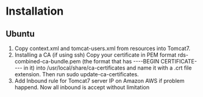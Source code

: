 <h1> Installation </h1>

<h2>Ubuntu</h2>
<ol>
<li>Сopy context.xml and tomcat-users.xml from resources into Tomcat7.</li>
<li>Installing a CA (if using ssh)
Copy your certificate in PEM format rds-combined-ca-bundle.pem (the format that has ----BEGIN CERTIFICATE---- in it) into /usr/local/share/ca-certificates and name it with a .crt file extension.
Then run sudo update-ca-certificates.</li>
<li> Add Inbound rule for Tomcat7 server IP on Amazon AWS if problem happend. Now all inbound is accept without limitation</li>
</ol>
